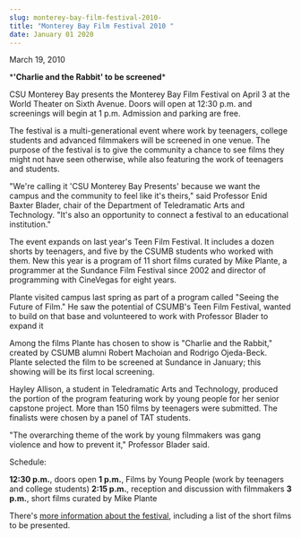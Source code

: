 ```yaml
---
slug: monterey-bay-film-festival-2010-
title: "Monterey Bay Film Festival 2010 "
date: January 01 2020
---
```


<p>March 19, 2010
</p><p>&#42;<strong>'Charlie and the Rabbit' to be screened</strong>&#42;
</p><p>CSU Monterey Bay presents the Monterey Bay Film Festival on April 3 at the World Theater on Sixth Avenue. Doors will open at 12:30 p.m. and screenings will begin at 1 p.m. Admission and parking are free.
</p><p>The festival is a multi&#45;generational event where work by teenagers, college students and advanced filmmakers will be screened in one venue. The purpose of the festival is to give the community a chance to see films they might not have seen otherwise, while also featuring the work of teenagers and students.
</p><p>"We're calling it 'CSU Monterey Bay Presents' because we want the campus and the community to feel like it's theirs," said Professor Enid Baxter Blader, chair of the Department of Teledramatic Arts and Technology. "It's also an opportunity to connect a festival to an educational institution."
</p><p>The event expands on last year's Teen Film Festival. It includes a dozen shorts by teenagers, and five by the CSUMB students who worked with them. New this year is a program of 11 short films curated by Mike Plante, a programmer at the Sundance Film Festival since 2002 and director of programming with CineVegas for eight years.
</p><p>Plante visited campus last spring as part of a program called "Seeing the Future of Film." He saw the potential of CSUMB's Teen Film Festival, wanted to build on that base and volunteered to work with Professor Blader to expand it
</p><p>Among the films Plante has chosen to show is "Charlie and the Rabbit," created by CSUMB alumni  Robert Machoian and Rodrigo Ojeda&#45;Beck. Plante selected the film to be screened at Sundance in January; this showing will be its first local screening.
</p><p>Hayley Allison, a student in Teledramatic Arts and Technology, produced the portion of the program featuring work by young people for her senior capstone project. More than 150 films by teenagers were  submitted. The finalists were chosen by a panel of TAT students.
</p><p>"The overarching theme of the work by young filmmakers was gang violence and how to prevent it," Professor Blader said.
</p><p>Schedule:
</p><p><strong>12:30 p.m.</strong>, doors open <strong>1 p.m.</strong>, Films by Young People &#40;work by teenagers and college students&#41; <strong>2:15 p.m.</strong>, reception and discussion with filmmakers <strong>3 p.m.</strong>, short films curated by Mike Plante
</p><p>There's <a href="http://www.montereybayfilmfestival.com/">more information about the festival</a>, including a list of the short films to be presented.
</p>
